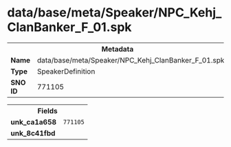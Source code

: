 <h1>data/base/meta/Speaker/NPC_Kehj_ClanBanker_F_01.spk</h1><table><tr><th colspan="100%">Metadata</th></tr><tr><td><b>Name</b></td><td>data/base/meta/Speaker/NPC_Kehj_ClanBanker_F_01.spk</td></tr><tr><td><b>Type</b></td><td>SpeakerDefinition</td></tr><tr><td><b>SNO ID</b></td><td>771105</td></tr></table>

<table><tr><th colspan="100%">Fields</th></tr><tr><td><b>unk_ca1a658</b></td><td><code>771105</code></td></tr><tr><td><b>unk_8c41fbd</b></td><td></td></tr></table>

